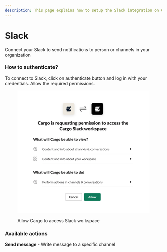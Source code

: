 ```yaml
---
description: This page explains how to setup the Slack integration on Cargo.
---
```


# Slack

Connect your Slack to send notifications to person or channels in your organization

### How to authenticate?

To connect to Slack, click on authenticate button and log in with your credentials. Allow the required permissions.

<figure><img src="../.gitbook/assets/screenshot_1 (2).png" alt=""><figcaption><p>Allow Cargo to access Slack workspace</p></figcaption></figure>

### Available actions

**Send message** - Write message to a specific channel
